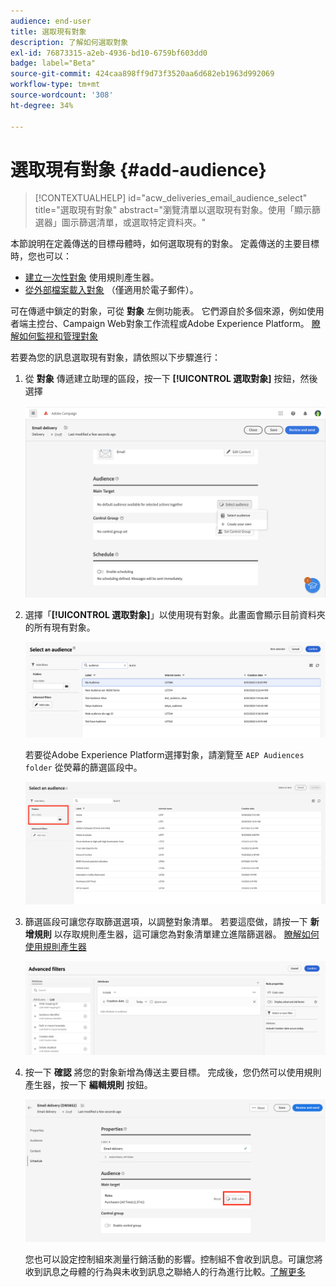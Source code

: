 ```yaml
---
audience: end-user
title: 選取現有對象
description: 了解如何選取對象
exl-id: 76873315-a2eb-4936-bd10-6759bf603dd0
badge: label="Beta"
source-git-commit: 424caa898ff9d73f3520aa6d682eb1963d992069
workflow-type: tm+mt
source-wordcount: '308'
ht-degree: 34%

---
```



# 選取現有對象 {#add-audience}

>[!CONTEXTUALHELP]
>id="acw_deliveries_email_audience_select"
>title="選取現有對象"
>abstract="瀏覽清單以選取現有對象。使用「顯示篩選器」圖示篩選清單，或選取特定資料夾。"

本節說明在定義傳送的目標母體時，如何選取現有的對象。 定義傳送的主要目標時，您也可以：

* [建立一次性對象](one-time-audience.md) 使用規則產生器。
* [從外部檔案載入對象](file-audience.md) （僅適用於電子郵件）。

可在傳遞中鎖定的對象，可從 **對象** 左側功能表。 它們源自於多個來源，例如使用者端主控台、Campaign Web對象工作流程或Adobe Experience Platform。 [瞭解如何監視和管理對象](manage-audience.md)

若要為您的訊息選取現有對象，請依照以下步驟進行：

1. 從 **對象** 傳遞建立助理的區段，按一下 **[!UICONTROL 選取對象]** 按鈕，然後選擇

   ![](assets/create-audience.png)

1. 選擇「**[!UICONTROL 選取對象]**」以使用現有對象。此畫面會顯示目前資料夾的所有現有對象。

   ![](assets/create-audience2.png)

   若要從Adobe Experience Platform選擇對象，請瀏覽至 `AEP Audiences folder` 從熒幕的篩選區段中。

   ![](assets/select-audience-folder.png)

1. 篩選區段可讓您存取篩選選項，以調整對象清單。 若要這麼做，請按一下 **新增規則** 以存取規則產生器，這可讓您為對象清單建立進階篩選器。 [瞭解如何使用規則產生器](segment-builder.md)

   ![](assets/create-audience4.png)

1. 按一下 **確認** 將您的對象新增為傳送主要目標。 完成後，您仍然可以使用規則產生器，按一下 **編輯規則** 按鈕。

   ![](assets/refine-audience.png)

   您也可以設定控制組來測量行銷活動的影響。控制組不會收到訊息。可讓您將收到訊息之母體的行為與未收到訊息之聯絡人的行為進行比較。[了解更多](control-group.md)
